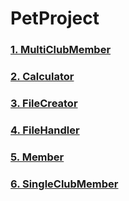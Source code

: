 # PetProject

### [1. MultiClubMember](src/main/java/javaproject/MultiClubMember.java)
### [2. Calculator](src/main/java/javaproject/Calculator.java)
### [3. FileCreator](src/main/java/javaproject/FileCreator.java)
### [4. FileHandler](src/main/java/javaproject/FileHandler.java)
### [5. Member](src/main/java/javaproject/Member.java)
### [6. SingleClubMember](src/main/java/javaproject/SingleClubMember.java)
